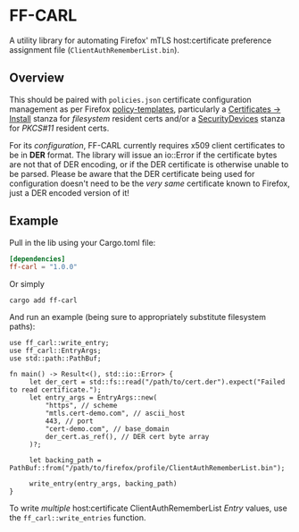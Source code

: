 # FF-CARL

A utility library for automating Firefox' mTLS host:certificate preference assignment file (`ClientAuthRememberList.bin`).

## Overview
This should be paired with `policies.json` certificate configuration management as per Firefox
[policy-templates](https://mozilla.github.io/policy-templates/), particularly a
[Certificates -> Install](https://mozilla.github.io/policy-templates/#certificates--install) stanza for *filesystem* resident
certs and/or a [SecurityDevices](https://mozilla.github.io/policy-templates/#securitydevices) stanza for *PKCS#11* resident
certs.

For its *configuration*, FF-CARL currently requires x509 client certificates to be in **DER** format.  The library will issue an io::Error if the certificate bytes are not that of DER encoding, or if the DER certificate is otherwise unable to be parsed.  Please be aware that the DER certificate being used for configuration doesn't need to be the *very same* certificate known to Firefox, just a DER encoded version of it!

## Example
Pull in the lib using your Cargo.toml file:

```toml
[dependencies]
ff-carl = "1.0.0"
```
Or simply
```terminal
cargo add ff-carl
```

And run an example (being sure to appropriately substitute filesystem paths):

```rust,no_run
use ff_carl::write_entry;
use ff_carl::EntryArgs;
use std::path::PathBuf;

fn main() -> Result<(), std::io::Error> {
     let der_cert = std::fs::read("/path/to/cert.der").expect("Failed to read certificate.");
     let entry_args = EntryArgs::new(
         "https", // scheme
         "mtls.cert-demo.com", // ascii_host
         443, // port
         "cert-demo.com", // base_domain
         der_cert.as_ref(), // DER cert byte array
     )?;

     let backing_path = PathBuf::from("/path/to/firefox/profile/ClientAuthRememberList.bin");

     write_entry(entry_args, backing_path)
}
```

To write *multiple* host:certificate ClientAuthRememberList *Entry* values, use the `ff_carl::write_entries` function.
